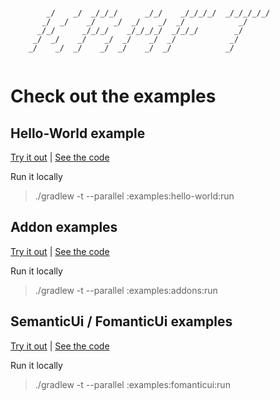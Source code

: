 ```ascii-art
                                                             
        _/    _/  _/_/_/      _/_/    _/_/_/_/  _/_/_/_/_/   
       _/  _/    _/    _/  _/    _/  _/            _/        
      _/_/      _/_/_/    _/_/_/_/  _/_/_/        _/         
     _/  _/    _/    _/  _/    _/  _/            _/          
    _/    _/  _/    _/  _/    _/  _/            _/           
                                                             
```

# Check out the examples

## Hello-World example

[Try it out](https://raw.githack.com/PeekAndPoke/kraft/master/docs/examples/hello-world/index.html) |
[See the code](./examples/hello-world)

Run it locally
> ./gradlew -t --parallel :examples:hello-world:run

## Addon examples

[Try it out](https://raw.githack.com/PeekAndPoke/kraft/master/docs/examples/addons/index.html) |
[See the code](./examples/addons)

Run it locally
> ./gradlew -t --parallel :examples:addons:run

## SemanticUi / FomanticUi examples

[Try it out](https://raw.githack.com/PeekAndPoke/kraft/master/docs/examples/fomanticui/index.html) |
[See the code](./examples/fomanticui)

Run it locally
> ./gradlew -t --parallel :examples:fomanticui:run
